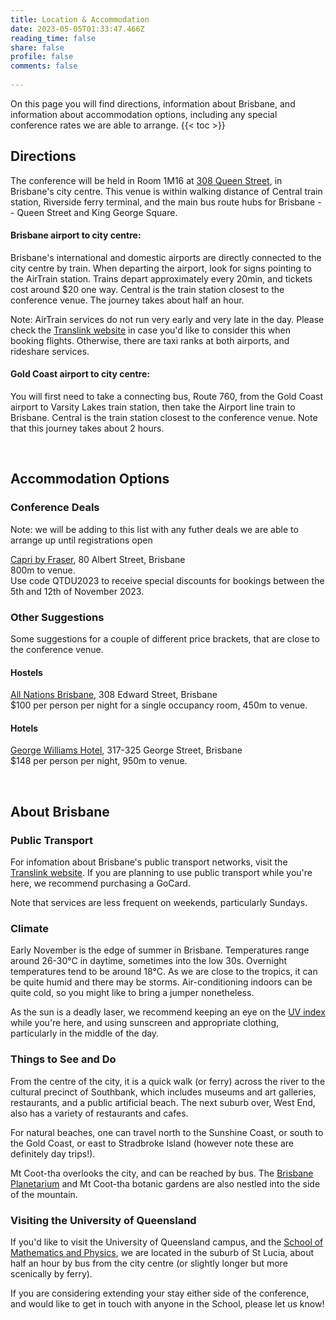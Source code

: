 ```yaml
---
title: Location & Accommodation
date: 2023-05-05T01:33:47.466Z
reading_time: false
share: false
profile: false
comments: false
 
---
```

On this page you will find directions, information about Brisbane, and information about accommodation options, including any special conference rates we are able to arrange.
{{< toc >}}

## Directions
The conference will be held in Room 1M16 at [308 Queen Street](https://about.uq.edu.au/campuses-facilities/brisbane-city/308-queen-st), in Brisbane's city centre.
This venue is within walking distance of Central train station, Riverside ferry terminal, and the main bus route hubs for Brisbane -- Queen Street and King George Square. 

#### Brisbane airport to city centre:
Brisbane's international and domestic airports are directly connected to the city centre by train. When departing the airport, look for signs pointing to the AirTrain station. Trains depart approximately every 20min, and tickets cost around $20 one way. Central is the train station closest to the conference venue. The journey takes about half an hour.

Note: AirTrain services do not run very early and very late in the day. Please check the [Translink website](https://translink.com.au/) in case you'd like to consider this when booking flights. Otherwise, there are taxi ranks at both airports, and rideshare services.

#### Gold Coast airport to city centre:
You will first need to take a connecting bus, Route 760, from the Gold Coast airport to Varsity Lakes train station, then take the Airport line train to Brisbane. Central is the train station closest to the conference venue. Note that this journey takes about 2 hours.

<br>

## Accommodation Options

### Conference Deals
Note: we will be adding to this list with any futher deals we are able to arrange up until registrations open

[Capri by Fraser](https://www.frasershospitality.com/en/australia/brisbane/capri-by-fraser-brisbane/), 80 Albert Street, Brisbane
<br>800m to venue. 
<br>Use code QTDU2023 to receive special discounts for bookings between the 5th and 12th of November 2023.

### Other Suggestions
Some suggestions for a couple of different price brackets, that are close to the conference venue.

#### Hostels
[All Nations Brisbane](https://nomadsworld.com/australia/nomads-brisbane/), 308 Edward Street, Brisbane
<br>$100 per person per night for a single occupancy room, 450m to venue.

#### Hotels
[George Williams Hotel](https://www.hotelsone.com/brisbane-hotels-au/george-williams-hotel-brisbane.html), 317-325 George Street, Brisbane
<br>$148 per person per night, 950m to venue.

<br>

## About Brisbane

### Public Transport

For infomation about Brisbane's public transport networks, visit the [Translink website](https://translink.com.au/). If you are planning to use public transport while you're here, we recommend purchasing a GoCard.

Note that services are less frequent on weekends, particularly Sundays.
  
### Climate

Early November is the edge of summer in Brisbane. Temperatures range around 26-30°C in daytime, sometimes into the low 30s. Overnight temperatures tend to be around 18°C. As we are close to the tropics, it can be quite humid and there may be storms. 
Air-conditioning indoors can be quite cold, so you might like to bring a jumper nonetheless.

As the sun is a deadly laser, we recommend keeping an eye on the [UV index](http://www.bom.gov.au/uv/) while you're here, and using sunscreen and appropriate clothing, particularly in the middle of the day.
  
### Things to See and Do

From the centre of the city, it is a quick walk (or ferry) across the river to the cultural precinct of Southbank, which includes museums and art galleries, restaurants, and a public artificial beach. The next suburb over, West End, also has a variety of restaurants and cafes.

For natural beaches, one can travel north to the Sunshine Coast, or south to the Gold Coast, or east to Stradbroke Island (however note these are definitely day trips!). 

Mt Coot-tha overlooks the city, and can be reached by bus. The [Brisbane Planetarium](https://www.brisbane.qld.gov.au/things-to-see-and-do/council-venues-and-precincts/sir-thomas-brisbane-planetarium) and Mt Coot-tha botanic gardens are also nestled into the side of the mountain.

### Visiting the University of Queensland

If you'd like to visit the University of Queensland campus, and the [School of Mathematics and Physics](https://smp.uq.edu.au/), we are located in the suburb of St Lucia, about half an hour by bus from the city centre (or slightly longer but more scenically by ferry).

If you are considering extending your stay either side of the conference, and would like to get in touch with anyone in the School, please let us know!

<br>
